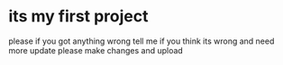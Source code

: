 # its my first project 
please if you got anything wrong tell me 
if you think its wrong and need more update
please make changes and upload


